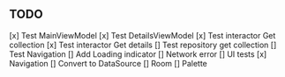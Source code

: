 ## TODO

[x] Test MainViewModel
[x] Test DetailsViewModel
[x] Test interactor Get collection
[x] Test interactor Get details
[] Test repository get collection
[] Test Navigation
[] Add Loading indicator
[] Network error
[] UI tests
[x] Navigation
[] Convert to DataSource
[] Room
[] Palette